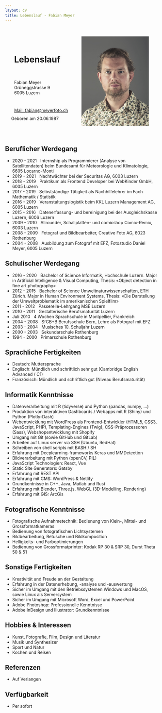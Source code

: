 ```yaml
---
layout: cv
title: Lebenslauf - Fabian Meyer
---
```

<div class="header" style="display: flex; align-items: center; padding: 20px; border-radius: 8px;">
    <div style="width: 50%; display: block;">
        <div style="margin: 10px;">
            <h1>
                Lebenslauf
            </h1>
        </div>
        <br>
        <div style="margin: 10px;">
            <p>
                Fabian Meyer<br>
                Grüneggstrasse 9<br>
                6005 Luzern
            </p>
        </div>
        <br>
        <div id="adress" style="margin: 10px;">
            <a href="mailto:fabian@meyerfoto.ch">Mail: fabian@meyerfoto.ch</a><br>
        </div>
        <div>
            <a>
                Geboren am 20.06.1987
            </a>
        </div>
    </div>
    <div style="width: 50%; display: block; margin: 10px;">
        <img src="./portrait.jpg" alt="Portrait">
    </div>
</div>

## Beruflicher Werdegang

* 2020 - 2021   &nbsp; Internship als Programmierer (Analyse von Satellitendaten) beim Bundesamt für Meteorologie und Klimatologie, 6605 Locarno-Monti
* 2019 - 2021   &nbsp; Nachtwächter bei der Securitas AG, 6003 Luzern
* 2018 - 2019	&nbsp; Praktikum als Frontend Developer bei WebKinder GmbH, 6005 Luzern
* 2017 - 2019	&nbsp; Selbstständige Tätigkeit als Nachhilfelehrer im Fach Mathematik / Statistik 
* 2016 - 2019	&nbsp; Veranstaltungslogistik beim KKL Luzern Management AG, 6005 Luzern  
* 2015 - 2016	&nbsp; Datenerfassung- und bereinigung bei der Ausgleichskasse Luzern, 6006 Luzern
* 2009 - 2010 	&nbsp; Allrounder, Schallplatten- und comicshop Comix-Remix, 6003 Luzern
* 2008 - 2009 	&nbsp; Fotograf und Bildbearbeiter, Creative Foto AG, 6023 Rothenburg
* 2004 - 2008 	&nbsp; Ausbildung zum Fotograf mit EFZ, Fotostudio Daniel Meyer, 6005 Luzern

## Schulischer Werdegang

* 2016 - 2020   &nbsp; Bachelor of Science Informatik, Hochschule Luzern. Major in Artificial Intelligence & Visual Computing, Thesis: «Object detection in fine art photography»
* 2012 - 2015   &nbsp; Bachelor of Science Umweltnaturwissenschaften, ETH Zürich. Major in Human Environment Systems, Thesis: «Die Darstellung der Umweltproblematik im amerikanischen Spielfilm»
* 2011 - 2012   &nbsp; Passerelle-Lehrgang MSE Luzern 
* 2010 - 2011   &nbsp; Gestalterische Berufsmaturität Luzern 
* Juli 2010     &nbsp; 4 Wochen Sprachschule in Montpellier, Frankreich 
* 2004 - 2008   &nbsp; SfGB+B Berufsschule Bern, Lehre als Fotograf mit EFZ
* 2003 - 2004   &nbsp; Musisches 10. Schuljahr Luzern 
* 2000 - 2003   &nbsp; Sekundarschule Rothenburg 
* 1994 - 2000   &nbsp; Primarschule Rothenburg 

## Sprachliche Fertigkeiten

* Deutsch:      Muttersprache 
* Englisch:     Mündlich und schriftlich sehr gut (Cambridge English Advanced / C1)
* Französisch:  Mündlich und schriftlich gut (Niveau Berufsmaturität)

## Informatik Kenntnisse

* Datenverarbeitung mit R (tidyverse) und Python (pandas, numpy, ...)
* Produktion von interaktiven Dashboards / Webapps mit R (Shiny) und Python (Plotly-Dash)
* Webentwicklung mit WordPress als Frontend-Entwickler (HTML5, CSS3, JavaScript, PHP), Templating-Engines (Twig), CSS-Präprozessoren (Sass), Webshopentwicklung mit Shopify
* Umgang mit Git (sowie GitHub und GitLab)
* Arbeiten auf Linux server via SSH (Ubuntu, RedHat)
* Schreiben von shell scripts mit BASH / SH
* Erfahrung mit Deeplearning-frameworks Keras und MMDetection
* Bildverarbeitung mit Python (openCV, PIL)
* JavaScript Technologien: React, Vue
* Static Site Generators: Gatsby
* Erfahrung mit REST API
* Erfahrung mit CMS: WordPress & Netlify 
* Grundkentnisse in C++, Java, Matlab und Rust
* Erfahrung mit Blender, Three.js, WebGL  (3D-Modelling, Rendering)
* Erfahrung mit GIS: ArcGis

## Fotografische Kenntnisse

* Fotografische Aufnahmetechnik: Bedienung von Klein-, Mittel- und Grossformatkameras 
* Bedienung von fotografischen Lichtsystemen 
* Bildbearbeitung, Retusche und Bildkomposition 
* Helligkeits- und Farboptimierungen 
* Bedienung von Grossformatprinter: Kodak RP 30 & SRP 30, Durst Theta 50 & 51 

## Sonstige Fertigkeiten

* Kreativität und Freude an der Gestaltung 
* Erfahrung in der Datenerhebung, -analyse und -auswertung 
* Sicher im Umgang mit den Betriebssystemen Windows und MacOS, sowie Linux als Serversystem
* Sicher im Umgang mit Microsoft Word, Excel und PowerPoint 
* Adobe Photoshop: Professionelle Kenntnisse 
* Adobe InDesign und Illustrator: Grundkenntnisse 

## Hobbies & Interessen

* Kunst, Fotografie, Film, Design und Literatur 
* Musik und Synthesizer 
* Sport und Natur 
* Kochen und Reisen 

## Referenzen

* Auf Verlangen

## Verfügbarkeit

* Per sofort